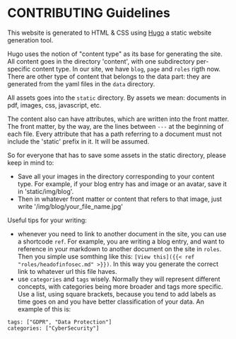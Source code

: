 # CONTRIBUTING Guidelines

This website is generated to HTML & CSS using [Hugo](https://gohugo.io) a static website generation tool.

Hugo uses the notion of "content type" as its base for generating the site. All content goes in the directory 'content', with one subdirectory per-specific content type. In our site, we have `blog`, `page` and `roles` rigth now. There are other type of content that belongs to the data part: they are generated from the yaml files in the `data` directory.

All assets goes into the `static` directory. By assets we mean: documents in pdf, images, css, javascript, etc.

The content also can have attributes, which are written into the front matter. The front matter, by the way, are the lines between `---` at the beginning of each file. Every attribute that has a path referring to a document must not include the 'static' prefix in it. It will be assumed.

So for everyone that has to save some assets in the static directory, please keep in mind to:

- Save all your images in the directory corresponding to your content type. For example, if your blog entry has and image or an avatar, save it in 'static/img/blog'.
- Then in whatever front matter or content that refers to that image, just write '/img/blog/your_file_name.jpg'

Useful tips for your writing:
- whenever you need to link to another document in the site, you can use a shortcode `ref`.
  For example, you are writing a blog entry, and want to reference in your markdown to another document on the site in `roles`. Then you simple use somthing like this: `[View this]({{< ref "roles/headofinfosec.md" >}})`. In this way you generate the correct link to whatever url this file haves.
 - use `categories` and `tags` wisely. Normally they will represent different concepts, with categories being more broader and tags  more specific. Use a list, using square brackets, because you tend to add labels as time goes on and you have better classification of your data. An example of this is:
 ```
tags: ["GDPR", "Data Protection"]
categories: ["CyberSecurity"]
```
  
